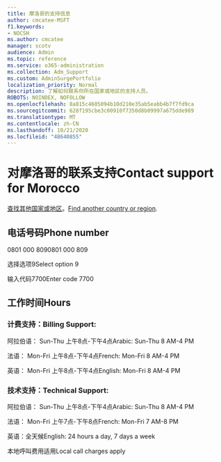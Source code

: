 ```yaml
---
title: 摩洛哥的支持信息
author: cmcatee-MSFT
f1.keywords:
- NOCSH
ms.author: cmcatee
manager: scotv
audience: Admin
ms.topic: reference
ms.service: o365-administration
ms.collection: Adm_Support
ms.custom: AdminSurgePortfolio
localization_priority: Normal
description: 了解如何联系你所在国家或地区的支持人员。
ROBOTS: NOINDEX, NOFOLLOW
ms.openlocfilehash: 8a815c4605094b10d210e35ab5eabb4b7f7fd9ca
ms.sourcegitcommit: 628f195cbe3c00910f7350d8b09997a675dde989
ms.translationtype: MT
ms.contentlocale: zh-CN
ms.lasthandoff: 10/21/2020
ms.locfileid: "48640855"
---
```

# <a name="contact-support-for-morocco"></a><span data-ttu-id="23734-103">对摩洛哥的联系支持</span><span class="sxs-lookup"><span data-stu-id="23734-103">Contact support for Morocco</span></span>

<span data-ttu-id="23734-104">[查找其他国家或地区](../contact-support-for-business-products.md)。</span><span class="sxs-lookup"><span data-stu-id="23734-104">[Find another country or region](../contact-support-for-business-products.md).</span></span>

## <a name="phone-number"></a><span data-ttu-id="23734-105">电话号码</span><span class="sxs-lookup"><span data-stu-id="23734-105">Phone number</span></span>
<span data-ttu-id="23734-106">0801 000 809</span><span class="sxs-lookup"><span data-stu-id="23734-106">0801 000 809</span></span>

<span data-ttu-id="23734-107">选择选项9</span><span class="sxs-lookup"><span data-stu-id="23734-107">Select option 9</span></span>

<span data-ttu-id="23734-108">输入代码7700</span><span class="sxs-lookup"><span data-stu-id="23734-108">Enter code 7700</span></span>

## <a name="hours"></a><span data-ttu-id="23734-109">工作时间</span><span class="sxs-lookup"><span data-stu-id="23734-109">Hours</span></span>
### <a name="billing-support"></a><span data-ttu-id="23734-110">计费支持：</span><span class="sxs-lookup"><span data-stu-id="23734-110">Billing Support:</span></span>

<span data-ttu-id="23734-111">阿拉伯语： Sun-Thu 上午8点-下午4点</span><span class="sxs-lookup"><span data-stu-id="23734-111">Arabic: Sun-Thu 8 AM-4 PM</span></span>

<span data-ttu-id="23734-112">法语： Mon-Fri 上午8点-下午4点</span><span class="sxs-lookup"><span data-stu-id="23734-112">French: Mon-Fri 8 AM-4 PM</span></span>

<span data-ttu-id="23734-113">英语： Mon-Fri 上午8点-下午4点</span><span class="sxs-lookup"><span data-stu-id="23734-113">English: Mon-Fri 8 AM-4 PM</span></span>

### <a name="technical-support"></a><span data-ttu-id="23734-114">技术支持：</span><span class="sxs-lookup"><span data-stu-id="23734-114">Technical Support:</span></span>

<span data-ttu-id="23734-115">阿拉伯语： Sun-Thu 上午8点-下午4点</span><span class="sxs-lookup"><span data-stu-id="23734-115">Arabic: Sun-Thu 8 AM-4 PM</span></span>

<span data-ttu-id="23734-116">法语： Mon-Fri 上午7点-下午8点</span><span class="sxs-lookup"><span data-stu-id="23734-116">French: Mon-Fri 7 AM-8 PM</span></span>

<span data-ttu-id="23734-117">英语：全天候</span><span class="sxs-lookup"><span data-stu-id="23734-117">English: 24 hours a day, 7 days a week</span></span>

<span data-ttu-id="23734-118">本地呼叫费用适用</span><span class="sxs-lookup"><span data-stu-id="23734-118">Local call charges apply</span></span>
